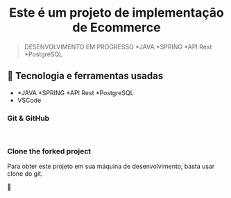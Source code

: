 <h1 align="center"> Este é um projeto de implementação de Ecommerce </h1>


> DESENVOLVIMENTO EM PROGRESSO *JAVA *SPRING *API Rest *PostgreSQL

## 🚀 Tecnologia e ferramentas usadas

- *JAVA *SPRING *API Rest *PostgreSQL
- VSCode


### Git & GitHub

<br />

### Clone the forked project

Para obter este projeto em sua máquina de desenvolvimento, basta usar clone do git.

🥳

